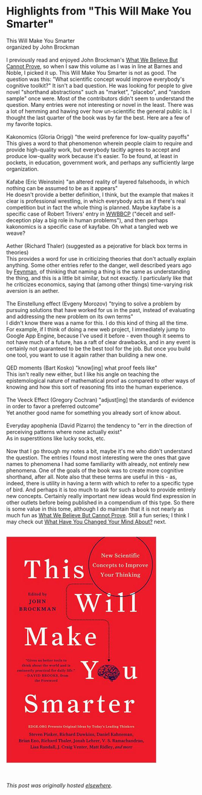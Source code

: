# Highlights from "This Will Make You Smarter"

<div>
<p>This Will Make You Smarter<br>organized by John Brockman<br><br>I previously read and enjoyed John Brockman's <a href="http://planspace.blogspot.com/2011/03/what-we-believe-but-cannot-prove.html">What We Believe But Cannot Prove</a>, so when I saw this volume as I was in line at Barnes and Noble, I picked it up. This Will Make You Smarter is not as good. The question was this: "What scientific concept would improve everybody's cognitive toolkit?" It isn't a bad question. He was looking for people to give novel "shorthand abstractions" such as "market", "placebo", and "random sample" once were. Most of the contributors didn't seem to understand the question. Many entries were not interesting or novel in the least. There was a lot of hemming and hawing over how un-scientific the general public is. I thought the last quarter of the book was by far the best. Here are a few of my favorite topics.<br><br>Kakonomics (Gloria Origgi) "the weird preference for low-quality payoffs"<br>This gives a word to that phenomenon wherein people claim to require and provide high-quality work, but everybody tacitly agrees to accept and produce low-quality work because it's easier. To be found, at least in pockets, in education, government work, and perhaps any sufficiently large organization.<br><br>Kafabe (Eric Weinstein) "an altered reality of layered falsehoods, in which nothing can be assumed to be as it appears"<br>He doesn't provide a better definition, I think, but the example that makes it clear is professional wrestling, in which everybody acts as if there's real competition but in fact the whole thing is planned. Maybe kayfabe is a specific case of Robert Trivers' entry in <a href="http://planspace.blogspot.com/2011/03/what-we-believe-but-cannot-prove.html">WWBBCP</a> ("deceit and self-deception play a big role in human problems"), and then perhaps kakonomics is a specific case of kayfabe. Oh what a tangled web we weave?<br><br>Aether (Richard Thaler) (suggested as a&#160;pejorative&#160;for black box terms in theories)<br>This provides a word for use in criticizing theories that don't actually explain anything. Some other entries refer to the danger, well described years ago by <a href="http://www.quotationspage.com/quote/26933.html">Feynman</a>, of thinking that naming a thing is the same as understanding the thing, and this is a little bit similar, but not exactly. I particularly like that he criticizes economics, saying that (among other things) time-varying risk aversion is an aether.<br><br>The Einstellung effect (Evgeny Morozov) "trying to solve a problem by pursuing solutions that have worked for us in the past, instead of evaluating and addressing the new problem on its own terms"<br>I didn't know there was a name for this. I do this kind of thing all the time. For example, if I think of doing a new web project, I immediately jump to Google App Engine, because I've used it before - even though it seems to not have much of a future, has a raft of clear drawbacks, and in any event is certainly not guaranteed to be the best tool for the job. But once you build one tool, you want to use it again rather than building a new one.<br><br>QED moments (Bart Kosko) "know[ing] what proof feels like"<br>This isn't really new either, but I like his angle on teaching the epistemological nature of mathematical proof as compared to other ways of knowing and how this sort of reasoning fits into the human experience.<br><br>The Veeck Effect (Gregory Cochran) "adjust[ing] the standards of evidence in order to favor a preferred outcome"<br>Yet another good name for something you already sort of know about.<br><br>Everyday apophenia (David Pizarro) the tendency to "err in the direction of perceiving patterns where none actually exist"<br>As in superstitions like lucky socks, etc.<br><br>Now that I go through my notes a bit, maybe it's me who didn't understand the question. The entries I found most interesting were the ones that gave names to phenomena I had some familiarity with already, not entirely new phenomena. One of the goals of the book was to create more cognitive shorthand, after all. Note also that these terms are useful in this - as, indeed, there is utility in having a term with which to refer to a specific type of bird. And perhaps it is too much to ask for such a book to provide entirely new concepts. Certainly really important new ideas would find expression in other outlets before being published in a compendium of this type. So there is some value in this tome, although I do maintain that it is not nearly as much fun as <a href="http://planspace.blogspot.com/2011/03/what-we-believe-but-cannot-prove.html">What We Believe But Cannot Prove</a>. Still a fun series; I think I may check out <a href="http://www.amazon.com/What-Have-Changed-Your-About/dp/0061686549/">What Have You Changed Your Mind About?</a> next.<br><br></p>
<div class="separator"><a href="thiswillmakeyousmarter.JPG" imageanchor="1"><img border="0" src="thiswillmakeyousmarter.JPG"></a></div>
<br><br>
</div>


*This post was originally hosted [elsewhere](http://planspace.blogspot.com/2012/12/highlights-from-this-will-make-you.html).*
